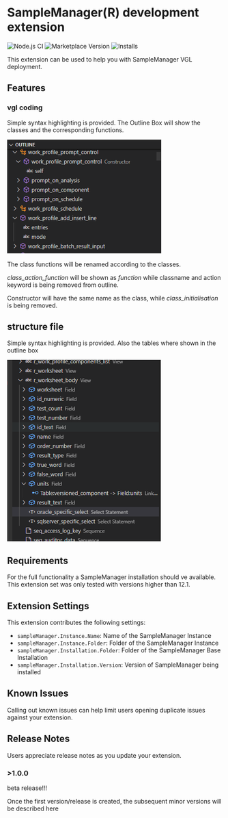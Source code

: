 # SampleManager\(R\) development extension

![Node.js CI](https://github.com/Sanifant/vgl-language/workflows/Node.js%20CI/badge.svg?branch=development) ![Marketplace Version](https://vsmarketplacebadge.apphb.com/version/stefanpetersen.samplemanager-tools.svg) ![Installs](https://vsmarketplacebadge.apphb.com/installs-short/stefanpetersen.samplemanager-tools.svg)

This extension can be used to help you with SampleManager VGL deployment.

## Features

### vgl coding

Simple syntax highlighting is provided. The Outline Box will show the classes and the corresponding functions.

![Outline Box](.gitbook/assets/vgl-outline.png)

The class functions will be renamed according to the classes.

_class\_action\_function_ will be shown as _function_ while classname and action keyword is being removed from outline.

Constructor will have the same name as the class, while _class\_initialisation_ is being removed.

## structure file

Simple syntax highlighting is provided. Also the tables where shown in the outline box

![Outline Box](.gitbook/assets/structure-outline.png)

## Requirements

For the full functionality a SampleManager installation should ve available. This extension set was only tested with versions higher than 12.1.

## Extension Settings

This extension contributes the following settings:

* `sampleManager.Instance.Name`: Name of the SampleManager Instance
* `sampleManager.Instance.Folder`: Folder of the SampleManager Instance
* `sampleManager.Installation.Folder`: Folder of the SampleManager Base Installation
* `sampleManager.Installation.Version`: Version of SampleManager being installed

## Known Issues

Calling out known issues can help limit users opening duplicate issues against your extension.

## Release Notes

Users appreciate release notes as you update your extension.

### &gt;1.0.0

beta release!!!

Once the first version/release is created, the subsequent minor versions will be described here

